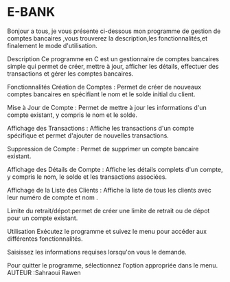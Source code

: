 # E-BANK
Bonjour a tous, je vous présente ci-dessous mon programme de gestion de comptes bancaires ,vous trouverez la description,les fonctionnalités,et finalement le mode d'utilisation.

Description
Ce programme en C est un gestionnaire de comptes bancaires simple qui permet de créer, mettre à jour, afficher les détails, effectuer des transactions et gérer les comptes bancaires.

Fonctionnalités
Création de Comptes : Permet de créer de nouveaux comptes bancaires en spécifiant le nom et le solde initial du client.

Mise à Jour de Compte : Permet de mettre à jour les informations d'un compte existant, y compris le nom et le solde.

Affichage des Transactions : Affiche les transactions d'un compte spécifique et permet d'ajouter de nouvelles transactions.

Suppression de Compte : Permet de supprimer un compte bancaire existant.

Affichage des Détails de Compte : Affiche les détails complets d'un compte, y compris le nom, le solde et les transactions associées.

Affichage de la Liste des Clients : Affiche la liste de tous les clients avec leur numéro de compte et nom .

Limite du retrait/dépot:permet de créer une limite de retrait ou de dépot pour un compte existant.

Utilisation
Exécutez le programme et suivez le menu pour accéder aux différentes fonctionnalités.

Saisissez les informations requises lorsqu'on vous le demande.

Pour quitter le programme, sélectionnez l'option appropriée dans le menu.
AUTEUR :Sahraoui Rawen

